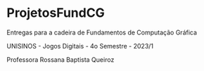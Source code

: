 # ProjetosFundCG

Entregas para a cadeira de Fundamentos de Computação Gráfica

UNISINOS - Jogos Digitais - 4o Semestre - 2023/1

Professora Rossana Baptista Queiroz
